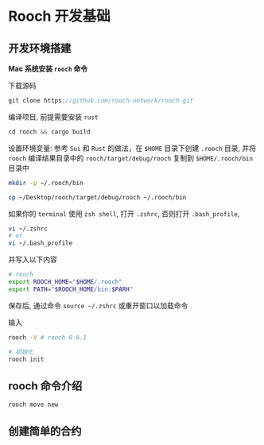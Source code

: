 # Rooch 开发基础

## 开发环境搭建

**Mac 系统安装 `rooch` 命令**

下载源码

```ts
git clone https://github.com/rooch-network/rooch.git
```

编译项目, 前提需要安装 `rust`

```ts
cd rooch && cargo build
```

设置环境变量: 参考 `Sui` 和 `Rust` 的做法，在 `$HOME` 目录下创建 `.rooch` 目录, 并将 `rooch` 编译结果目录中的 `rooch/target/debug/rooch` 复制到 `$HOME/.rooch/bin` 目录中

```bash
mkdir -p ~/.rooch/bin

cp ~/Desktop/rooch/target/debug/rooch ~/.rooch/bin
```

如果你的 `terminal` 使用 `zsh shell`, 打开 `.zshrc`, 否则打开 `.bash_profile`,

```bash
vi ~/.zshrc
# or
vi ~/.bash_profile
```

并写入以下内容

```sh
# rooch
export ROOCH_HOME="$HOME/.rooch"
export PATH="$ROOCH_HOME/bin:$PARH"
```

保存后, 通过命令 `source ~/.zshrc` 或重开窗口以加载命令

输入

```bash
rooch -V # rooch 0.6.1

# 初始化
rooch init
```

## rooch 命令介绍

```bash
rooch move new
```

## 创建简单的合约
